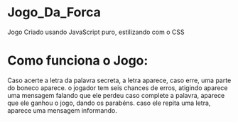 # Jogo_Da_Forca

Jogo Criado usando JavaScript puro, estilizando com o CSS

 # Como funciona o Jogo:
Caso acerte a letra da palavra secreta, a letra aparece, caso erre, uma parte do boneco aparece.
o jogador tem seis chances de erros, atigindo aparece uma mensagem falando que ele perdeu
caso complete a palavra, aparece que ele ganhou o jogo, dando os parabéns.
caso ele repita uma letra, aparece uma mensagem informando.
